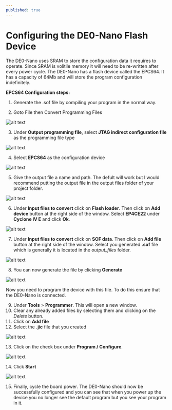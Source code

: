 ```yaml
---
published: true
---
```

# Configuring the DE0-Nano Flash Device

The DE0-Nano uses SRAM to store the configuration data it requires to operate. Since SRAM is volitile memory it will need to be re-written after every power cycle. The DE0-Nano has a flash device called the EPCS64. It has a capacity of 64Mb and will store the program configuration indefinitely. 

**EPCS64 Configuration steps:**

1. Generate the .sof file by compiling your program in the normal way. 
   
2. Goto File then Convert Programming Files

![alt text](https://raw.githubusercontent.com/fordj06/ELEC240/master/img/nanoFlash-1.png "Logo Title Text 1")

3. Under **Output programming file**, select **JTAG indirect configuration file** as the programming file type

![alt text](https://raw.githubusercontent.com/fordj06/ELEC240/master/img/nanoFlash-2.png "Logo Title Text 1")

4. Select **EPCS64** as the configuration device

![alt text](https://raw.githubusercontent.com/fordj06/ELEC240/master/img/nanoFlash-3.png "Logo Title Text 1")

5. Give the output file a name and path. The defult will work but I would recommend putting the output file in the output files folder of your project folder. 

![alt text](https://raw.githubusercontent.com/fordj06/ELEC240/master/img/nanoFlash-4.png "Logo Title Text 1")

6. Under **Input files to convert** click on **Flash loader**. Then click on **Add device** button at the right side of the window. Select **EP4CE22** under **Cyclone IV E** and click **Ok**. 

![alt text](https://raw.githubusercontent.com/fordj06/ELEC240/master/img/nanoFlash-5.png "Logo Title Text 1")

7. Under **Input files to convert** click on **SOF data**. Then click on **Add file** button at the right side of the window. Select you generated **.sof** file which is generally it is located in the *output_files* folder. 

![alt text](https://raw.githubusercontent.com/fordj06/ELEC240/master/img/nanoFlash-6.png "Logo Title Text 1")

8. You can now generate the file by clicking **Generate**

![alt text](https://raw.githubusercontent.com/fordj06/ELEC240/master/img/nanoFlash-7.png "Logo Title Text 1")

Now you need to program the device with this file. To do this ensure that the DE0-Nano is connected. 

9. Under **Tools** > **Programmer**. This will open a new window. 
10. Clear any already added files by selecting them and clicking on the *Delete* button. 
11. Click on **Add file**
12. Select the **.jic** file that you created

![alt text](https://raw.githubusercontent.com/fordj06/ELEC240/master/img/nanoFlash-8.png "Logo Title Text 1")

13. Click on the check box under **Program / Configure**.

![alt text](https://raw.githubusercontent.com/fordj06/ELEC240/master/img/nanoFlash-9.png "Logo Title Text 1")

14. Click **Start** 

![alt text](https://raw.githubusercontent.com/fordj06/ELEC240/master/img/nanoFlash-10.png "Logo Title Text 1")

15. Finally, cycle the board power. The DE0-Nano should now be successfully configured and you can see that when you power up the device you no longer see the default program but you see your program in it.
